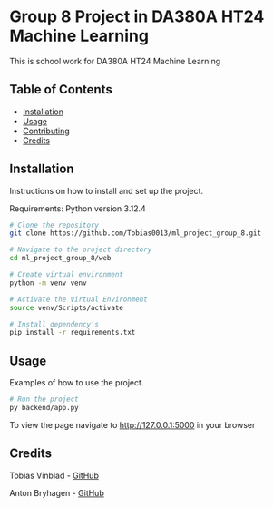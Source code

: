 # Group 8 Project in DA380A HT24 Machine Learning

This is school work for DA380A HT24 Machine Learning

## Table of Contents

- [Installation](#installation)
- [Usage](#usage)
- [Contributing](#contributing)
- [Credits](#credits)

## Installation

Instructions on how to install and set up the project.

Requirements:
Python version 3.12.4

```bash
# Clone the repository
git clone https://github.com/Tobias0013/ml_project_group_8.git

# Navigate to the project directory
cd ml_project_group_8/web

# Create virtual environment
python -m venv venv

# Activate the Virtual Environment
source venv/Scripts/activate

# Install dependency's
pip install -r requirements.txt
```

## Usage

Examples of how to use the project.

```bash
# Run the project
py backend/app.py
```

To view the page navigate to http://127.0.0.1:5000 in your browser

## Credits

Tobias Vinblad - [GitHub](https://github.com/Tobias0013)


Anton Bryhagen - [GitHub](https://github.com/antonbryhagen)

